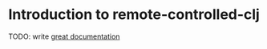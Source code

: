 # Introduction to remote-controlled-clj

TODO: write [great documentation](http://jacobian.org/writing/what-to-write/)
